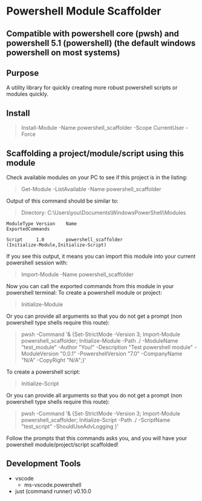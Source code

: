 # Powershell Module Scaffolder

## Compatible with powershell core (pwsh) and powershell 5.1 (powershell) (the default windows powershell on most systems)

## Purpose
A utility library for quickly creating more robust powershell scripts or modules quickly.

## Install

> Install-Module -Name powershell_scaffolder -Scope CurrentUser -Force

## Scaffolding a project/module/script using this module
Check available modules on your PC to see if this project is in the listing:

> Get-Module -ListAvailable -Name powershell_scaffolder

Output of this command should be similar to:

>  Directory: C:\Users\you\Documents\WindowsPowerShell\Modules


` ModuleType Version    Name                                ExportedCommands `

` Script     1.0        powershell_scaffolder                          (Initialize-Module,Initialize-Script) `

If you see this output, it means you can import this module into your current powershell session with:
>  Import-Module -Name powershell_scaffolder

Now you can call the exported commands from this module in your powershell terminal:
To create a powershell module or project:
> Initialize-Module

Or you can provide all arguments so that you do not get a prompt (non powershell type shells require this route):
> pwsh -Command '& {Set-StrictMode -Version 3; Import-Module powershell_scaffolder; Initialize-Module -Path ./ -ModuleName "test_module" -Author "You!" -Description "Test powershell module" -ModuleVersion "0.0.1" -PowershellVersion "7.0" -CompanyName "N/A" -CopyRight "N/A";}'

To create a powershell script:
> Initialize-Script

Or you can provide all arguments so that you do not get a prompt (non powershell type shells require this route):
> pwsh -Command '& {Set-StrictMode -Version 3; Import-Module powershell_scaffolder; Initialize-Script -Path ./ -ScriptName "test_script" -ShouldUseAdvLogging }'

Follow the prompts that this commands asks you, and you will have your powershell module/project/script scaffolded!

## Development Tools
- vscode
  - ms-vscode.powershell
- just (command runner) v0.10.0

